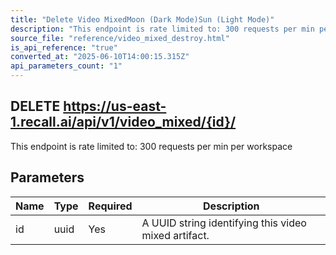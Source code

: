 ```yaml
---
title: "Delete Video MixedMoon (Dark Mode)Sun (Light Mode)"
description: "This endpoint is rate limited to: 300 requests per min per workspace"
source_file: "reference/video_mixed_destroy.html"
is_api_reference: "true"
converted_at: "2025-06-10T14:00:15.315Z"
api_parameters_count: "1"
---
```

## DELETE https://us-east-1.recall.ai/api/v1/video_mixed/{id}/

This endpoint is rate limited to: 300 requests per min per workspace

## Parameters

| Name | Type | Required | Description |
| --- | --- | --- | --- |
| id | uuid | Yes | A UUID string identifying this video mixed artifact. |
